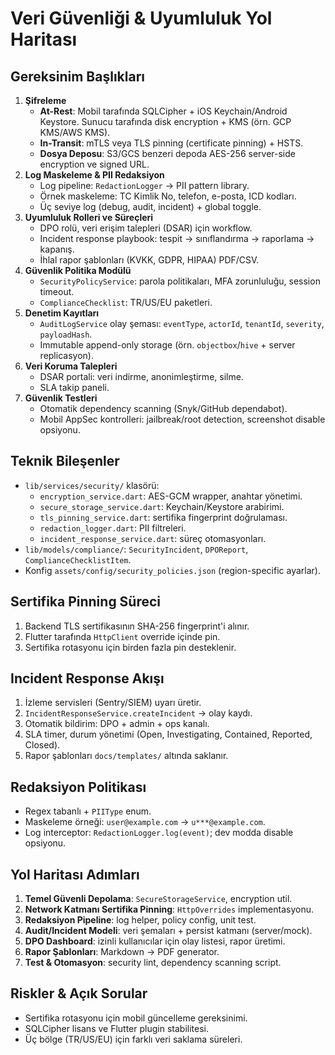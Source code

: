 # Veri Güvenliği & Uyumluluk Yol Haritası

## Gereksinim Başlıkları
1. **Şifreleme**
   - **At-Rest**: Mobil tarafında SQLCipher + iOS Keychain/Android Keystore. Sunucu tarafında disk encryption + KMS (örn. GCP KMS/AWS KMS).
   - **In-Transit**: mTLS veya TLS pinning (certificate pinning) + HSTS.
   - **Dosya Deposu**: S3/GCS benzeri depoda AES-256 server-side encryption ve signed URL.
2. **Log Maskeleme & PII Redaksiyon**
   - Log pipeline: `RedactionLogger` → PII pattern library.
   - Örnek maskeleme: TC Kimlik No, telefon, e-posta, ICD kodları.
   - Üç seviye log (debug, audit, incident) + global toggle.
3. **Uyumluluk Rolleri ve Süreçleri**
   - DPO rolü, veri erişim talepleri (DSAR) için workflow.
   - Incident response playbook: tespit → sınıflandırma → raporlama → kapanış.
   - İhlal rapor şablonları (KVKK, GDPR, HIPAA) PDF/CSV.
4. **Güvenlik Politika Modülü**
   - `SecurityPolicyService`: parola politikaları, MFA zorunluluğu, session timeout.
   - `ComplianceChecklist`: TR/US/EU paketleri.
5. **Denetim Kayıtları**
   - `AuditLogService` olay şeması: `eventType`, `actorId`, `tenantId`, `severity`, `payloadHash`.
   - Immutable append-only storage (örn. `objectbox`/`hive` + server replicasyon).
6. **Veri Koruma Talepleri**
   - DSAR portali: veri indirme, anonimleştirme, silme.
   - SLA takip paneli.
7. **Güvenlik Testleri**
   - Otomatik dependency scanning (Snyk/GitHub dependabot).
   - Mobil AppSec kontrolleri: jailbreak/root detection, screenshot disable opsiyonu.

## Teknik Bileşenler
- `lib/services/security/` klasörü:
  - `encryption_service.dart`: AES-GCM wrapper, anahtar yönetimi.
  - `secure_storage_service.dart`: Keychain/Keystore arabirimi.
  - `tls_pinning_service.dart`: sertifika fingerprint doğrulaması.
  - `redaction_logger.dart`: PII filtreleri.
  - `incident_response_service.dart`: süreç otomasyonları.
- `lib/models/compliance/`: `SecurityIncident`, `DPOReport`, `ComplianceChecklistItem`.
- Konfig `assets/config/security_policies.json` (region-specific ayarlar).

## Sertifika Pinning Süreci
1. Backend TLS sertifikasının SHA-256 fingerprint'i alınır.
2. Flutter tarafında `HttpClient` override içinde pin.
3. Sertifika rotasyonu için birden fazla pin desteklenir.

## Incident Response Akışı
1. İzleme servisleri (Sentry/SIEM) uyarı üretir.
2. `IncidentResponseService.createIncident` → olay kaydı.
3. Otomatik bildirim: DPO + admin + ops kanalı.
4. SLA timer, durum yönetimi (Open, Investigating, Contained, Reported, Closed).
5. Rapor şablonları `docs/templates/` altında saklanır.

## Redaksiyon Politikası
- Regex tabanlı + `PIIType` enum.
- Maskeleme örneği: `user@example.com` → `u***@example.com`.
- Log interceptor: `RedactionLogger.log(event)`; dev modda disable opsiyonu.

## Yol Haritası Adımları
1. **Temel Güvenli Depolama**: `SecureStorageService`, encryption util.
2. **Network Katmanı Sertifika Pinning**: `HttpOverrides` implementasyonu.
3. **Redaksiyon Pipeline**: log helper, policy config, unit test.
4. **Audit/Incident Modeli**: veri şemaları + persist katmanı (server/mock).
5. **DPO Dashboard**: izinli kullanıcılar için olay listesi, rapor üretimi.
6. **Rapor Şablonları**: Markdown → PDF generator.
7. **Test & Otomasyon**: security lint, dependency scanning script.

## Riskler & Açık Sorular
- Sertifika rotasyonu için mobil güncelleme gereksinimi.
- SQLCipher lisans ve Flutter plugin stabilitesi.
- Üç bölge (TR/US/EU) için farklı veri saklama süreleri.
